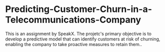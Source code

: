 # Predicting-Customer-Churn-in-a-Telecommunications-Company
This is an assignment by SpeakX. The projetc's primary objective is to develop a predictive model that can identify customers at risk of churning, enabling the company to take proactive measures to retain them..
